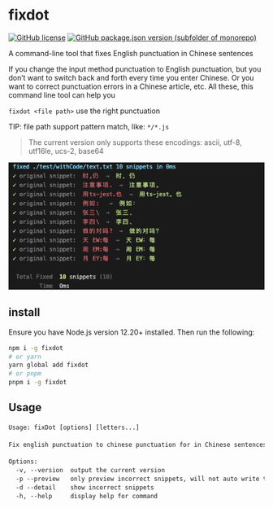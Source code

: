 # fixdot
[![GitHub license](https://img.shields.io/github/license/yue1123/fixdot?style=flat-square)](https://github.com/yue1123/img-previewer/blob/main/LICENSE)
<a href="https://github.com/yue1123/fixdot/releases">
<img src="https://img.shields.io/github/package-json/v/yue1123/fixdot?color=f90&style=flat-square" alt="GitHub package.json version (subfolder of monorepo)">
</a>

A command-line tool that fixes English punctuation in Chinese sentences

If you change the input method punctuation to English punctuation, but you don’t want to switch back and forth every time you enter Chinese. Or you want to correct punctuation errors in a Chinese article, etc. All these, this command line tool can help you

`fixdot <file path>` use the right punctuation

TIP: file path support pattern match, like: `*/*.js`

> The current version only supports these encodings: ascii, utf-8, utf16le, ucs-2, base64

![./screenshots/](./screenshots/demo.png)
## install
Ensure you have Node.js version 12.20+ installed. Then run the following:
```bash
npm i -g fixdot
# or yarn
yarn global add fixdot
# or pnpm
pnpm i -g fixdot
```

## Usage
```txt
Usage: fixDot [options] [letters...]

Fix english punctuation to chinese punctuation for in Chinese sentences

Options:
  -v, --version  output the current version
  -p --preview   only preview incorrect snippets, will not auto write to the file
  -d --detail    show incorrect snippets
  -h, --help     display help for command
```